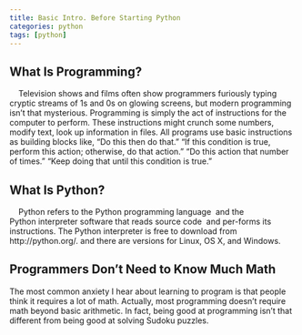 ```yaml
---
title: Basic Intro. Before Starting Python
categories: python
tags: [python]
---
```


<h2>What Is Programming?</h2>
<div>    Television shows and films often show programmers furiously typing cryptic
streams of 1s and 0s on glowing screens, but modern programming isn’t
that mysterious. Programming is simply the act of instructions for
the computer to perform. These instructions might crunch some numbers,
modify text, look up information in files.
All programs use basic instructions as building blocks like,
“Do this then do that.”
“If this condition is true, perform this action; otherwise, do that action.”
“Do this action that number of times.”
“Keep doing that until this condition is true.”</div>
<div></div>
<h2>What Is Python?</h2>
<div>    Python refers to the Python programming language  and the</div>
Python interpreter software that reads source code  and
per-forms its instructions.
The Python interpreter is free to download from http://python.org/.
and there are versions for Linux, OS X, and Windows.
<h2>Programmers Don’t Need to Know Much Math</h2>
The most common anxiety I hear about learning to program is that people
think it requires a lot of math. Actually, most programming doesn’t require
math beyond basic arithmetic. In fact, being good at programming isn’t
that different from being good at solving Sudoku puzzles.